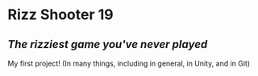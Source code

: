 # Rizz Shooter 19
## *The rizziest game you've never played*
My first project! (In many things, including in general, in Unity, and in Git)
